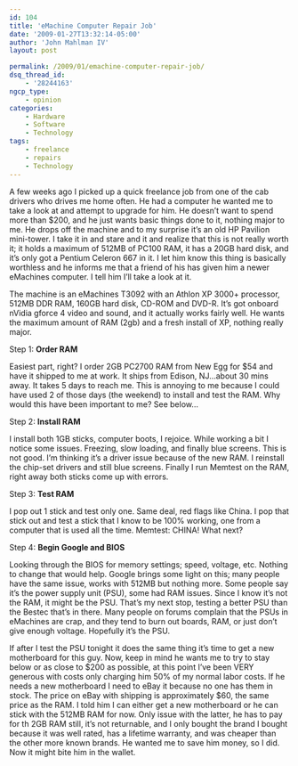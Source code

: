 ```yaml
---
id: 104
title: 'eMachine Computer Repair Job'
date: '2009-01-27T13:32:14-05:00'
author: 'John Mahlman IV'
layout: post

permalink: /2009/01/emachine-computer-repair-job/
dsq_thread_id:
    - '28244163'
ngcp_type:
    - opinion
categories:
    - Hardware
    - Software
    - Technology
tags:
    - freelance
    - repairs
    - Technology
---
```


A few weeks ago I picked up a quick freelance job from one of the cab drivers who drives me home often. He had a computer he wanted me to take a look at and attempt to upgrade for him. He doesn’t want to spend more than $200, and he just wants basic things done to it, nothing major to me. He drops off the machine and to my surprise it’s an old HP Pavilion mini-tower. I take it in and stare and it and realize that this is not really worth it; it holds a maximum of 512MB of PC100 RAM, it has a 20GB hard disk, and it’s only got a Pentium Celeron 667 in it. I let him know this thing is basically worthless and he informs me that a friend of his has given him a newer eMachines computer. I tell him I’ll take a look at it.

The machine is an eMachines T3092 with an Athlon XP 3000+ processor, 512MB DDR RAM, 160GB hard disk, CD-ROM and DVD-R. It’s got onboard nVidia gforce 4 video and sound, and it actually works fairly well. He wants the maximum amount of RAM (2gb) and a fresh install of XP, nothing really major.

Step 1: **Order RAM**

Easiest part, right? I order 2GB PC2700 RAM from New Egg for $54 and have it shipped to me at work. It ships from Edison, NJ…about 30 mins away. It takes 5 days to reach me. This is annoying to me because I could have used 2 of those days (the weekend) to install and test the RAM. Why would this have been important to me? See below…

Step 2: **Install RAM**

I install both 1GB sticks, computer boots, I rejoice. While working a bit I notice some issues. Freezing, slow loading, and finally blue screens. This is not good. I’m thinking it’s a driver issue because of the new RAM. I reinstall the chip-set drivers and still blue screens. Finally I run Memtest on the RAM, right away both sticks come up with errors.

Step 3: **Test RAM**

I pop out 1 stick and test only one. Same deal, red flags like China. I pop that stick out and test a stick that I know to be 100% working, one from a computer that is used all the time. Memtest: CHINA! What next?

Step 4: **Begin Google and BIOS**

Looking through the BIOS for memory settings; speed, voltage, etc. Nothing to change that would help. Google brings some light on this; many people have the same issue, works with 512MB but nothing more. Some people say it’s the power supply unit (PSU), some had RAM issues. Since I know it’s not the RAM, it might be the PSU. That’s my next stop, testing a better PSU than the Bestec that’s in there. Many people on forums complain that the PSUs in eMachines are crap, and they tend to burn out boards, RAM, or just don’t give enough voltage. Hopefully it’s the PSU.

If after I test the PSU tonight it does the same thing it’s time to get a new motherboard for this guy. Now, keep in mind he wants me to try to stay below or as close to $200 as possible, at this point I’ve been VERY generous with costs only charging him 50% of my normal labor costs. If he needs a new motherboard I need to eBay it because no one has them in stock. The price on eBay with shipping is approximately $60, the same price as the RAM. I told him I can either get a new motherboard or he can stick with the 512MB RAM for now. Only issue with the latter, he has to pay for th 2GB RAM still, it’s not returnable, and I only bought the brand I bought because it was well rated, has a lifetime warranty, and was cheaper than the other more known brands. He wanted me to save him money, so I did. Now it might bite him in the wallet.